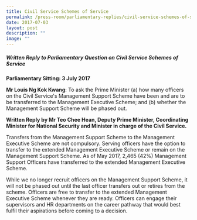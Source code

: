 ```yaml
---
title: Civil Service Schemes of Service
permalink: /press-room/parliamentary-replies/civil-service-schemes-of-service/
date: 2017-07-03
layout: post
description: ""
image: ""
---
```

##### Written Reply to Parliamentary Question on Civil Service Schemes of Service

**Parliamentary Sitting: 3 July 2017**  
  
**Mr Louis Ng Kok Kwang**: To ask the Prime Minister (a) how many officers on the Civil Service's Management Support Scheme have been and are to be transferred to the Management Executive Scheme; and (b) whether the Management Support Scheme will be phased out.   
  
**Written Reply by Mr Teo Chee Hean, Deputy Prime Minister, Coordinating Minister for National Security and Minister in charge of the Civil Service.**   
  
Transfers from the Management Support Scheme to the Management Executive Scheme are not compulsory. Serving officers have the option to transfer to the extended Management Executive Scheme or remain on the Management Support Scheme. As of May 2017, 2,465 (42%) Management Support Officers have transferred to the extended Management Executive Scheme.   
  
While we no longer recruit officers on the Management Support Scheme, it will not be phased out until the last officer transfers out or retires from the scheme. Officers are free to transfer to the extended Management Executive Scheme whenever they are ready. Officers can engage their supervisors and HR departments on the career pathway that would best fulfil their aspirations before coming to a decision.
